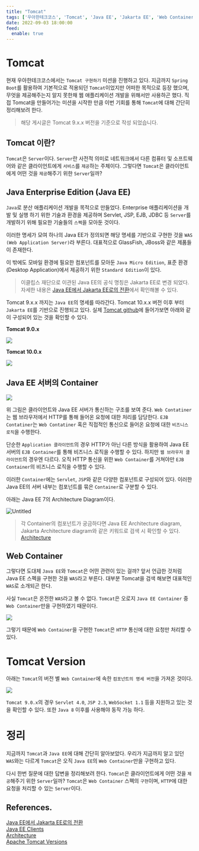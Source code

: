 ```yaml
---
title: "Tomcat"
tags: ['우아한테크코스', 'Tomcat', 'Java EE', 'Jakarta EE', 'Web Container']
date: 2022-09-03 18:00:00
feed:
  enable: true
---
```


# Tomcat

현재 우아한테크코스에서는 `Tomcat 구현하기` 미션을 진행하고 있다. 지금까지 `Spring Boot`를 활용하여 기본적으로 적용되던 `Tomcat`이었지만 어떠한 목적으로 등장 했으며, 무엇을 제공해주는지 알지 못한채 웹 애플리케이션 개발을 위해서만 사용하곤 했다. 직접 Tomcat을 만들어가는 미션을 시작한 만큼 이번 기회를 통해 `Tomcat`에 대해 간단히 정리해보려 한다.

> 해당 게시글은 Tomcat 9.x.x 버전을 기준으로 작성 되었습니다.

## Tomcat 이란?

`Tomcat`은 `Server`이다. `Server`란 사전적 의미로 네트워크에서 다른 컴퓨터 및 소프트웨어와 같은 클라이언트에게 `서비스`를 `제공`하는 주체이다. 그렇다면 `Tomcat`은 클라이언트에게 어떤 것을 `제공`해주기 위한 `Server`일까?

## Java Enterprise Edition (Java EE)

`Java`로 분산 애플리케이션 개발을 목적으로 만들었다. Enterprise 애플리케이션을 개발 및 실행 하기 위한 기술과 환경을 제공하며 Servlet, JSP, EJB, JDBC 등 `Server`를 개발하기 위해 필요한 기술들의 `스펙`을 모아둔 것이다. 

이러한 명세가 모여 하나의 Java EE가 정의되면 해당 명세를 기반으로 구현한 것을 `WAS (Web Application Server)`라 부른다. 대표적으로 GlassFish, JBoss와 같은 제품들이 존재한다.

이 밖에도 모바일 환경에 필요한 컴포넌트를 모아둔 `Java Micro Edition`, 표준 환경(Desktop Application)에서 제공하기 위한 `Standard Edition`이 있다.

> 이클립스 재단으로 이관된 Java EE의 공식 명칭은 Jakarta EE로 변경 되었다. 자세한 내용은 [Java EE에서 Jakarta EE로의 전환](https://www.samsungsds.com/kr/insights/java_jakarta.html)에서 확인해볼 수 있다.

Tomcat 9.x.x 까지는 `Java EE`의 명세를 따라간다. Tomcat 10.x.x 버전 이후 부터 `Jakarta EE`를 기반으로 진행되고 있다. 실제 [Tomcat github](https://github.com/apache/tomcat)에 들어가보면 아래와 같이 구성되어 있는 것을 확인할 수 있다.

**Tomcat 9.0.x**

![](./tomcat/tomcat9.png)
 
**Tomcat 10.0.x**

![](./tomcat/tomcat10.png)

## Java EE 서버의 Container

![](./tomcat/java-ee-containers.png)

위 그림은 클라이언트와 Java EE 서버가 통신하는 구조를 보여 준다. `Web Contatiner`는 웹 브라우저에서 HTTP를 통해 들어온 요청에 대한 처리를 담당한다. `EJB Contatiner`는 `Web Contatiner` 혹은 직접적인 통신으로 들어온 요청에 대한 `비즈니스 로직`을 수행한다. 

단순한 `Application 클라이언트`의 경우 HTTP가 아닌 다른 방식을 활용하여 Java EE 서버의 `EJB Container`를 통해 비즈니스 로직을 수행할 수 있다. 하지만 `웹 브라우저 클라이언트`의 경우엔 다르다. 오직 HTTP 통신을 위한 `Web Container`를 거쳐야만 `EJB Container`의 비즈니스 로직을 수행할 수 있다.

이러한 `Container`에는 `Servlet`, `JSP`와 같은 다양한 컴포넌트로 구성되어 있다. 이러한 Java EE의 서버 내부는 컴포넌트를 묶은 `Container`로 구분할 수 있다.

아래는 Java EE 7의 Architecture Diagram이다.

![Untitled](./tomcat/java-ee-7-architecture.png)

> 각 Container의 컴포넌트가 궁금하다면 Java EE Architecture diagram, Jakarta Architecture diagram와 같은 키워드로 검색 시 확인할 수 있다. [Architecture](https://jakarta.ee/specifications/platform/8/platform-spec-8.html#architecture)

## Web Container

그렇다면 도대체 `Java EE`와 `Tomcat`은 어떤 관련이 있는 걸까? 앞서 언급한 것처럼 Java EE 스펙을 구현한 것을 `WAS`라고 부른다. 대부분 Tomcat을 검색 해보면 대표적인 `WAS`로 소개되곤 한다.

사실 `Tomcat`은 온전한 `WAS`라고 볼 수 없다. `Tomcat`은 오로지 `Java EE Container` 중 `Web Container`만을 구현하였기 때문이다.

![](./tomcat/web-container.png)

그렇기 때문에 `Web Container`을 구현한 `Tomcat`은 `HTTP` 통신에 대한 요청만 처리할 수 있다.

# Tomcat Version

아래는 `Tomcat`의 버전 별 `Web Container`에 속한 `컴포넌트의 명세 버전`을 가져온 것이다.

![](./tomcat/tomcat-version.png)

`Tomcat 9.0.x`의 경우 `Servlet 4.0`, `JSP 2.3`, `WebSocket 1.1` 등을 지원하고 있는 것을 확인할 수 있다. 또한 `Java 8` 이후를 사용해야 동작 가능 하다.

# 정리

지금까지 `Tomcat`과 `Java EE`에 대해 간단히 알아보았다. 우리가 지금까지 알고 있던 `WAS`와는 다르게 `Tomcat`은 오직 `Java EE`의 `Web Container`만을 구현하고 있다. 

다시 한번 질문에 대한 답변을 정리해보려 한다. `Tomcat`은 클라이언트에게 어떤 것을 `제공`해주기 위한 `Server`일까? `Tomcat`은 `Web Container` 스펙의 `구현`이며, `HTTP`에 대한 요청을 처리할 수 있는 `Server`이다.

## References.

[Java EE에서 Jakarta EE로의 전환](https://www.samsungsds.com/kr/insights/java_jakarta.html)<br>
[Java EE Clients](https://docs.oracle.com/cd/E19575-01/819-3669/bnabc/index.html)<br>
[Architecture](https://jakarta.ee/specifications/platform/8/platform-spec-8.html#architecture)<br>
[Apache Tomcat Versions](https://tomcat.apache.org/whichversion.html)

<TagLinks />
